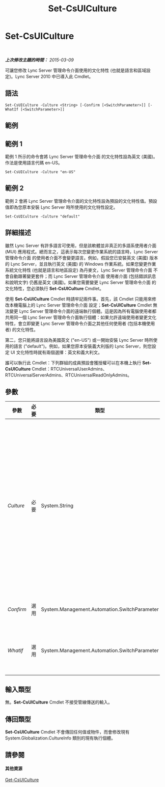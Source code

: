 ﻿---
title: Set-CsUICulture
TOCTitle: Set-CsUICulture
ms:assetid: 53fbc126-1df9-4ea0-8055-4e9530ab89d6
ms:mtpsurl: https://technet.microsoft.com/zh-tw/library/Gg398354(v=OCS.15)
ms:contentKeyID: 49290934
ms.date: 08/10/2015
mtps_version: v=OCS.15
ms.translationtype: HT
---

# Set-CsUICulture

 

_**上次修改主題的時間：** 2015-03-09_

可讓您修改 Lync Server 管理命令介面使用的文化特性 (也就是語言和區域設定)。Lync Server 2010 中已導入此 Cmdlet。

## 語法

    Set-CsUICulture -Culture <String> [-Confirm [<SwitchParameter>]] [-WhatIf [<SwitchParameter>]]

## 範例

## 範例 1

範例 1 所示的命令會將 Lync Server 管理命令介面 的文化特性設為英文 (美國)。作法是使用語言代碼 en-US。

    Set-CsUICulture -Culture "en-US"

## 範例 2

範例 2 會將 Lync Server 管理命令介面的文化特性設為預設的文化特性值。預設值即為您原本安裝 Lync Server 時所使用的文化特性設定。

    Set-CsUICulture -Culture "default"

## 詳細描述

雖然 Lync Server 有許多語言可使用，但是該軟體並非真正的多語系使用者介面 (MUI) 應用程式。總而言之，這表示每次您變更作業系統的語言時，Lync Server 管理命令介面 的使用者介面不會變更語言。例如，假設您已安裝英文 (美國) 版本的 Lync Server，並且執行英文 (美國) 的 Windows 作業系統。如果您變更作業系統文化特性 (也就是語言和地區設定) 為丹麥文，Lync Server 管理命令介面 不會自動跟著變更套件；而 Lync Server 管理命令介面 使用者介面 (包括錯誤訊息和說明文字) 仍舊是英文 (美國)。如果您需要變更 Lync Server 管理命令介面 的文化特性，您必須執行 **Set-CsUICulture** Cmdlet。

使用 **Set-CsUICulture** Cmdlet 時請牢記兩件事。首先，該 Cmdlet 只能用來修改本機電腦上的 Lync Server 管理命令介面 設定；**Set-CsUICulture** Cmdlet 無法變更 Lync Server 管理命令介面的遠端執行個體。這是因為所有電腦使用者都共用同一個 Lync Server 管理命令介面執行個體：如果允許遠端使用者變更文化特性，會立即變更 Lync Server 管理命令介面之其他任何使用者 (包括本機使用者) 的文化特性。

第二，您只能將語言設為美國英文 ("en-US") 或一開始安裝 Lync Server 時所使用的語言 ("default")。例如，如果您原本安裝義大利版的 Lync Server，則您設定 UI 文化特性時就有兩個選擇：英文和義大利文。

誰可以執行此 Cmdlet：下列群組的成員預設會獲授權可以在本機上執行 **Set-CsUICulture** Cmdlet：RTCUniversalUserAdmins、RTCUniversalServerAdmins、RTCUniversalReadOnlyAdmins。

## 參數


<table>
<colgroup>
<col style="width: 25%" />
<col style="width: 25%" />
<col style="width: 25%" />
<col style="width: 25%" />
</colgroup>
<thead>
<tr class="header">
<th>參數</th>
<th>必要</th>
<th>類型</th>
<th>說明</th>
</tr>
</thead>
<tbody>
<tr class="odd">
<td><p><em>Culture</em></p></td>
<td><p>必要</p></td>
<td><p>System.String</p></td>
<td><p>讓您可以指定 Lync Server 管理命令介面 使用的文化特性。將文化特性設為 &quot;en-US&quot; 以便使用美國英文，或將文化特性設為 &quot;default&quot; 以便使用原本安裝 Lync Server 時使用的語言。</p></td>
</tr>
<tr class="even">
<td><p><em>Confirm</em></p></td>
<td><p>選用</p></td>
<td><p>System.Management.Automation.SwitchParameter</p></td>
<td><p>在執行命令前先提示確認。</p></td>
</tr>
<tr class="odd">
<td><p><em>WhatIf</em></p></td>
<td><p>選用</p></td>
<td><p>System.Management.Automation.SwitchParameter</p></td>
<td><p>說明執行命令時若不實際執行命令的後果。</p></td>
</tr>
</tbody>
</table>


## 輸入類型

無。**Set-CsUICulture** Cmdlet 不接受管線傳送的輸入。

## 傳回類型

**Set-CsUICulture** Cmdlet 不會傳回任何值或物件，而會修改現有 System.Globalization.CultureInfo 類別的現有執行個體。

## 請參閱

#### 其他資源

[Get-CsUICulture](get-csuiculture.md)


